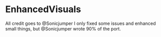 # EnhancedVisuals
All credit goes to @Sonicjumper
I only fixed some issues and enhanced small things, but @Sonicjumper wrote 90% of the port.
